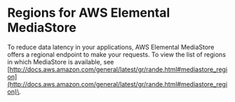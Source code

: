 # Regions for AWS Elemental MediaStore<a name="what-is-regions"></a>

To reduce data latency in your applications, AWS Elemental MediaStore offers a regional endpoint to make your requests\. To view the list of regions in which MediaStore is available, see [http://docs.aws.amazon.com/general/latest/gr/rande.html#mediastore_region](http://docs.aws.amazon.com/general/latest/gr/rande.html#mediastore_region)\.